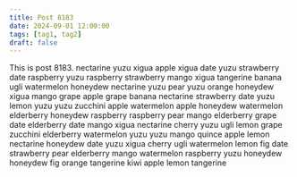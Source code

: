 ```yaml
---
title: Post 8183
date: 2024-09-01 12:00:00
tags: [tag1, tag2]
draft: false
---
```

This is post 8183.
nectarine
yuzu
xigua
apple
xigua
date
yuzu
strawberry
date
raspberry
yuzu
raspberry
strawberry
mango
xigua
tangerine
banana
ugli
watermelon
honeydew
nectarine
yuzu
pear
yuzu
orange
honeydew
xigua
mango
grape
apple
grape
banana
nectarine
strawberry
date
yuzu
lemon
yuzu
yuzu
zucchini
apple
watermelon
apple
honeydew
watermelon
elderberry
honeydew
raspberry
raspberry
pear
mango
elderberry
grape
date
elderberry
date
mango
xigua
nectarine
cherry
yuzu
ugli
lemon
grape
zucchini
elderberry
watermelon
yuzu
yuzu
mango
quince
apple
lemon
nectarine
honeydew
date
yuzu
xigua
cherry
ugli
watermelon
lemon
fig
date
strawberry
pear
elderberry
mango
watermelon
raspberry
yuzu
honeydew
honeydew
fig
orange
tangerine
kiwi
apple
lemon
tangerine
